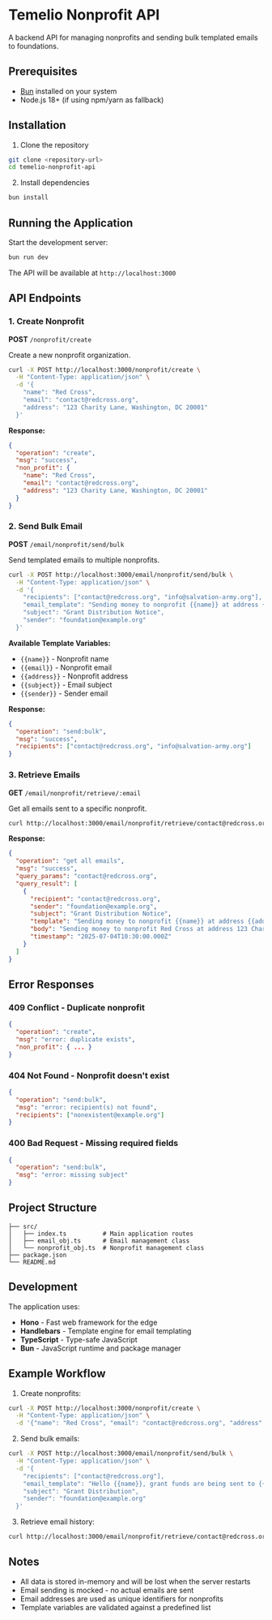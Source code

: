 # Temelio Nonprofit API

A backend API for managing nonprofits and sending bulk templated emails to foundations.

## Prerequisites

- [Bun](https://bun.sh/) installed on your system
- Node.js 18+ (if using npm/yarn as fallback)

## Installation

1. Clone the repository
```bash
git clone <repository-url>
cd temelio-nonprofit-api
```

2. Install dependencies
```bash
bun install
```

## Running the Application

Start the development server:
```bash
bun run dev
```

The API will be available at `http://localhost:3000`

## API Endpoints

### 1. Create Nonprofit
**POST** `/nonprofit/create`

Create a new nonprofit organization.

```bash
curl -X POST http://localhost:3000/nonprofit/create \
  -H "Content-Type: application/json" \
  -d '{
    "name": "Red Cross",
    "email": "contact@redcross.org",
    "address": "123 Charity Lane, Washington, DC 20001"
  }'
```

**Response:**
```json
{
  "operation": "create",
  "msg": "success",
  "non_profit": {
    "name": "Red Cross",
    "email": "contact@redcross.org",
    "address": "123 Charity Lane, Washington, DC 20001"
  }
}
```

### 2. Send Bulk Email
**POST** `/email/nonprofit/send/bulk`

Send templated emails to multiple nonprofits.

```bash
curl -X POST http://localhost:3000/email/nonprofit/send/bulk \
  -H "Content-Type: application/json" \
  -d '{
    "recipients": ["contact@redcross.org", "info@salvation-army.org"],
    "email_template": "Sending money to nonprofit {{name}} at address {{address}}",
    "subject": "Grant Distribution Notice",
    "sender": "foundation@example.org"
  }'
```

**Available Template Variables:**
- `{{name}}` - Nonprofit name
- `{{email}}` - Nonprofit email
- `{{address}}` - Nonprofit address
- `{{subject}}` - Email subject
- `{{sender}}` - Sender email

**Response:**
```json
{
  "operation": "send:bulk",
  "msg": "success",
  "recipients": ["contact@redcross.org", "info@salvation-army.org"]
}
```

### 3. Retrieve Emails
**GET** `/email/nonprofit/retrieve/:email`

Get all emails sent to a specific nonprofit.

```bash
curl http://localhost:3000/email/nonprofit/retrieve/contact@redcross.org
```

**Response:**
```json
{
  "operation": "get all emails",
  "msg": "success",
  "query_params": "contact@redcross.org",
  "query_result": [
    {
      "recipient": "contact@redcross.org",
      "sender": "foundation@example.org",
      "subject": "Grant Distribution Notice",
      "template": "Sending money to nonprofit {{name}} at address {{address}}",
      "body": "Sending money to nonprofit Red Cross at address 123 Charity Lane, Washington, DC 20001",
      "timestamp": "2025-07-04T10:30:00.000Z"
    }
  ]
}
```

## Error Responses

### 409 Conflict - Duplicate nonprofit
```json
{
  "operation": "create",
  "msg": "error: duplicate exists",
  "non_profit": { ... }
}
```

### 404 Not Found - Nonprofit doesn't exist
```json
{
  "operation": "send:bulk",
  "msg": "error: recipient(s) not found",
  "recipients": ["nonexistent@example.org"]
}
```

### 400 Bad Request - Missing required fields
```json
{
  "operation": "send:bulk",
  "msg": "error: missing subject"
}
```

## Project Structure

```
├── src/
│   ├── index.ts          # Main application routes
│   ├── email_obj.ts      # Email management class
│   └── nonprofit_obj.ts  # Nonprofit management class
├── package.json
└── README.md
```

## Development

The application uses:
- **Hono** - Fast web framework for the edge
- **Handlebars** - Template engine for email templating
- **TypeScript** - Type-safe JavaScript
- **Bun** - JavaScript runtime and package manager

## Example Workflow

1. Create nonprofits:
```bash
curl -X POST http://localhost:3000/nonprofit/create \
  -H "Content-Type: application/json" \
  -d '{"name": "Red Cross", "email": "contact@redcross.org", "address": "123 Charity Lane"}'
```

2. Send bulk emails:
```bash
curl -X POST http://localhost:3000/email/nonprofit/send/bulk \
  -H "Content-Type: application/json" \
  -d '{
    "recipients": ["contact@redcross.org"],
    "email_template": "Hello {{name}}, grant funds are being sent to {{address}}",
    "subject": "Grant Distribution",
    "sender": "foundation@example.org"
  }'
```

3. Retrieve email history:
```bash
curl http://localhost:3000/email/nonprofit/retrieve/contact@redcross.org
```

## Notes

- All data is stored in-memory and will be lost when the server restarts
- Email sending is mocked - no actual emails are sent
- Email addresses are used as unique identifiers for nonprofits
- Template variables are validated against a predefined list
